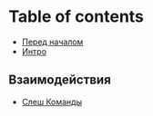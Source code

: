 # Table of contents

* [Перед началом](README.md)
* [Интро](intro.md)

## Взаимодействия <a id="interactions"></a>

* [Слеш Команды](interactions/slash-commands.md)

